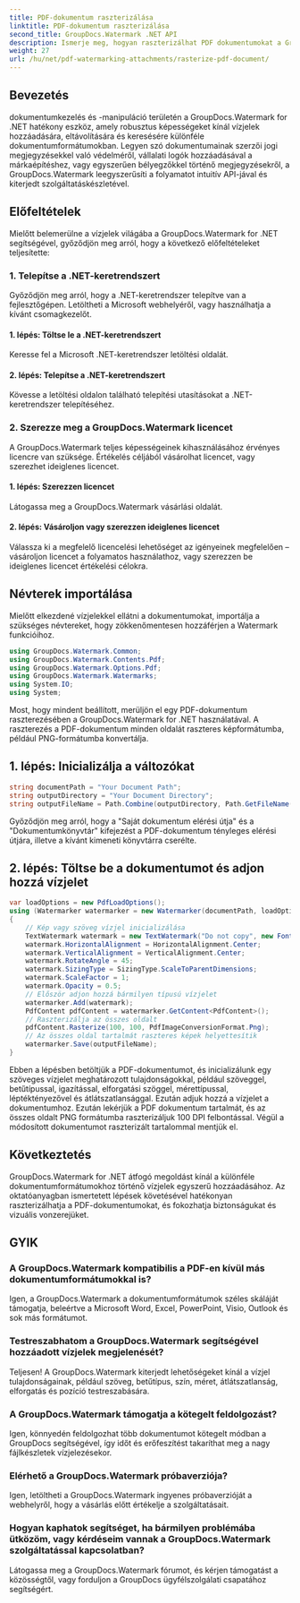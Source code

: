 ```yaml
---
title: PDF-dokumentum raszterizálása
linktitle: PDF-dokumentum raszterizálása
second_title: GroupDocs.Watermark .NET API
description: Ismerje meg, hogyan raszterizálhat PDF dokumentumokat a GroupDocs.Watermark for .NET segítségével. Fokozatmentesen fokozza a dokumentumok biztonságát és vizuális vonzerejét.
weight: 27
url: /hu/net/pdf-watermarking-attachments/rasterize-pdf-document/
---
```

## Bevezetés
dokumentumkezelés és -manipuláció területén a GroupDocs.Watermark for .NET hatékony eszköz, amely robusztus képességeket kínál vízjelek hozzáadására, eltávolítására és keresésére különféle dokumentumformátumokban. Legyen szó dokumentumainak szerzői jogi megjegyzésekkel való védelméről, vállalati logók hozzáadásával a márkaépítéshez, vagy egyszerűen bélyegzőkkel történő megjegyzésekről, a GroupDocs.Watermark leegyszerűsíti a folyamatot intuitív API-jával és kiterjedt szolgáltatáskészletével.
## Előfeltételek
Mielőtt belemerülne a vízjelek világába a GroupDocs.Watermark for .NET segítségével, győződjön meg arról, hogy a következő előfeltételeket teljesítette:
### 1. Telepítse a .NET-keretrendszert
Győződjön meg arról, hogy a .NET-keretrendszer telepítve van a fejlesztőgépen. Letöltheti a Microsoft webhelyéről, vagy használhatja a kívánt csomagkezelőt.
#### 1. lépés: Töltse le a .NET-keretrendszert
Keresse fel a Microsoft .NET-keretrendszer letöltési oldalát.
#### 2. lépés: Telepítse a .NET-keretrendszert
Kövesse a letöltési oldalon található telepítési utasításokat a .NET-keretrendszer telepítéséhez.
### 2. Szerezze meg a GroupDocs.Watermark licencet
A GroupDocs.Watermark teljes képességeinek kihasználásához érvényes licencre van szüksége. Értékelés céljából vásárolhat licencet, vagy szerezhet ideiglenes licencet.
#### 1. lépés: Szerezzen licencet
Látogassa meg a GroupDocs.Watermark vásárlási oldalát.
#### 2. lépés: Vásároljon vagy szerezzen ideiglenes licencet
Válassza ki a megfelelő licencelési lehetőséget az igényeinek megfelelően – vásároljon licencet a folyamatos használathoz, vagy szerezzen be ideiglenes licencet értékelési célokra.

## Névterek importálása
Mielőtt elkezdené vízjelekkel ellátni a dokumentumokat, importálja a szükséges névtereket, hogy zökkenőmentesen hozzáférjen a Watermark funkcióihoz.
```csharp
using GroupDocs.Watermark.Common;
using GroupDocs.Watermark.Contents.Pdf;
using GroupDocs.Watermark.Options.Pdf;
using GroupDocs.Watermark.Watermarks;
using System.IO;
using System;
```

Most, hogy mindent beállított, merüljön el egy PDF-dokumentum raszterezésében a GroupDocs.Watermark for .NET használatával. A raszterezés a PDF-dokumentum minden oldalát raszteres képformátumba, például PNG-formátumba konvertálja.
## 1. lépés: Inicializálja a változókat
```csharp
string documentPath = "Your Document Path";
string outputDirectory = "Your Document Directory";
string outputFileName = Path.Combine(outputDirectory, Path.GetFileName(documentPath));
```
Győződjön meg arról, hogy a "Saját dokumentum elérési útja" és a "Dokumentumkönyvtár" kifejezést a PDF-dokumentum tényleges elérési útjára, illetve a kívánt kimeneti könyvtárra cserélte.
## 2. lépés: Töltse be a dokumentumot és adjon hozzá vízjelet
```csharp
var loadOptions = new PdfLoadOptions();
using (Watermarker watermarker = new Watermarker(documentPath, loadOptions))
{
    // Kép vagy szöveg vízjel inicializálása
    TextWatermark watermark = new TextWatermark("Do not copy", new Font("Arial", 8));
    watermark.HorizontalAlignment = HorizontalAlignment.Center;
    watermark.VerticalAlignment = VerticalAlignment.Center;
    watermark.RotateAngle = 45;
    watermark.SizingType = SizingType.ScaleToParentDimensions;
    watermark.ScaleFactor = 1;
    watermark.Opacity = 0.5;
    // Először adjon hozzá bármilyen típusú vízjelet
    watermarker.Add(watermark);
    PdfContent pdfContent = watermarker.GetContent<PdfContent>();
    // Raszterizálja az összes oldalt
    pdfContent.Rasterize(100, 100, PdfImageConversionFormat.Png);
    // Az összes oldal tartalmát raszteres képek helyettesítik
    watermarker.Save(outputFileName);
}
```
Ebben a lépésben betöltjük a PDF-dokumentumot, és inicializálunk egy szöveges vízjelet meghatározott tulajdonságokkal, például szöveggel, betűtípussal, igazítással, elforgatási szöggel, mérettípussal, léptéktényezővel és átlátszatlansággal. Ezután adjuk hozzá a vízjelet a dokumentumhoz. Ezután lekérjük a PDF dokumentum tartalmát, és az összes oldalt PNG formátumba raszterizáljuk 100 DPI felbontással. Végül a módosított dokumentumot raszterizált tartalommal mentjük el.

## Következtetés
GroupDocs.Watermark for .NET átfogó megoldást kínál a különféle dokumentumformátumokhoz történő vízjelek egyszerű hozzáadásához. Az oktatóanyagban ismertetett lépések követésével hatékonyan raszterizálhatja a PDF-dokumentumokat, és fokozhatja biztonságukat és vizuális vonzerejüket.
## GYIK
### A GroupDocs.Watermark kompatibilis a PDF-en kívül más dokumentumformátumokkal is?
Igen, a GroupDocs.Watermark a dokumentumformátumok széles skáláját támogatja, beleértve a Microsoft Word, Excel, PowerPoint, Visio, Outlook és sok más formátumot.
### Testreszabhatom a GroupDocs.Watermark segítségével hozzáadott vízjelek megjelenését?
Teljesen! A GroupDocs.Watermark kiterjedt lehetőségeket kínál a vízjel tulajdonságainak, például szöveg, betűtípus, szín, méret, átlátszatlanság, elforgatás és pozíció testreszabására.
### A GroupDocs.Watermark támogatja a kötegelt feldolgozást?
Igen, könnyedén feldolgozhat több dokumentumot kötegelt módban a GroupDocs segítségével, így időt és erőfeszítést takaríthat meg a nagy fájlkészletek vízjelezésekor.
### Elérhető a GroupDocs.Watermark próbaverziója?
Igen, letöltheti a GroupDocs.Watermark ingyenes próbaverzióját a webhelyről, hogy a vásárlás előtt értékelje a szolgáltatásait.
### Hogyan kaphatok segítséget, ha bármilyen problémába ütközöm, vagy kérdéseim vannak a GroupDocs.Watermark szolgáltatással kapcsolatban?
Látogassa meg a GroupDocs.Watermark fórumot, és kérjen támogatást a közösségtől, vagy forduljon a GroupDocs ügyfélszolgálati csapatához segítségért.